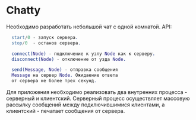 # Chatty

Необходимо разработать небольшой чат с одной комнатой.
API:
``` erlang
  start/0 - запуск сервера.
  stop/0  - останов сервера.

  connect(Node) - подключение к узлу Node как к серверу.
  disconnect(Node) - отключение от узда Node.

  send(Message, Node) - отправка сообщения 
  Message на сервер Node. Ожидаение ответа
  от сервера не более трех секунд.
```

Для приложения необходимо реализовать два внутренних процесса - серверный и клиентский. Серверный процесс осуществляет массовую рассылку сообщений между подключившимися клиентами, а клиентский - печатает сообщения от сервера.
